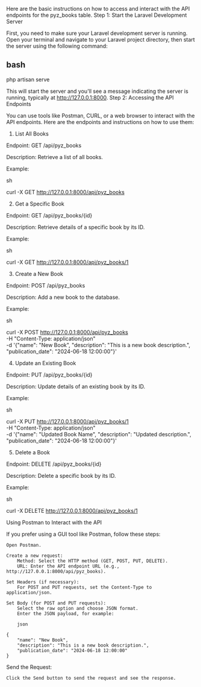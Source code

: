 Here are the basic instructions on how to access and interact with the API endpoints for the pyz_books table.
Step 1: Start the Laravel Development Server

First, you need to make sure your Laravel development server is running. Open your terminal and navigate to your Laravel project directory, then start the server using the following command:

## bash
php artisan serve

This will start the server and you'll see a message indicating the server is running, typically at http://127.0.0.1:8000.
Step 2: Accessing the API Endpoints

You can use tools like Postman, CURL, or a web browser to interact with the API endpoints. Here are the endpoints and instructions on how to use them:
1. List All Books

Endpoint: GET /api/pyz_books

Description: Retrieve a list of all books.

Example:

sh

curl -X GET http://127.0.0.1:8000/api/pyz_books

2. Get a Specific Book

Endpoint: GET /api/pyz_books/{id}

Description: Retrieve details of a specific book by its ID.

Example:

sh

curl -X GET http://127.0.0.1:8000/api/pyz_books/1

3. Create a New Book

Endpoint: POST /api/pyz_books

Description: Add a new book to the database.

Example:

sh

curl -X POST http://127.0.0.1:8000/api/pyz_books \
    -H "Content-Type: application/json" \
    -d '{"name": "New Book", "description": "This is a new book description.", "publication_date": "2024-06-18 12:00:00"}'

4. Update an Existing Book

Endpoint: PUT /api/pyz_books/{id}

Description: Update details of an existing book by its ID.

Example:

sh

curl -X PUT http://127.0.0.1:8000/api/pyz_books/1 \
    -H "Content-Type: application/json" \
    -d '{"name": "Updated Book Name", "description": "Updated description.", "publication_date": "2024-06-18 12:00:00"}'

5. Delete a Book

Endpoint: DELETE /api/pyz_books/{id}

Description: Delete a specific book by its ID.

Example:

sh

curl -X DELETE http://127.0.0.1:8000/api/pyz_books/1

Using Postman to Interact with the API

If you prefer using a GUI tool like Postman, follow these steps:

    Open Postman.

    Create a new request:
        Method: Select the HTTP method (GET, POST, PUT, DELETE).
        URL: Enter the API endpoint URL (e.g., http://127.0.0.1:8000/api/pyz_books).

    Set Headers (if necessary):
        For POST and PUT requests, set the Content-Type to application/json.

    Set Body (for POST and PUT requests):
        Select the raw option and choose JSON format.
        Enter the JSON payload, for example:

        json

    {
        "name": "New Book",
        "description": "This is a new book description.",
        "publication_date": "2024-06-18 12:00:00"
    }

Send the Request:

    Click the Send button to send the request and see the response.
